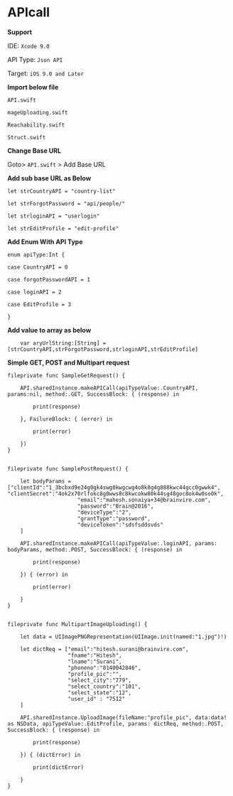 # APIcall

**Support**

IDE: `Xcode 9.0`

API Type: `Json API`

Target: `iOS 9.0 and Later`


**Import below file**

`API.swift`

`mageUploading.swift`

`Reachability.swift`

`Struct.swift`


**Change Base URL**

Goto> `API.swift` > Add Base URL

**Add sub base URL as Below**

`let strCountryAPI = "country-list"`

`let strForgotPassword = "api/people/"`

`let strloginAPI = "userlogin"`

`let strEditProfile = "edit-profile"`

**Add Enum With API Type**

`enum apiType:Int {`

`case CountryAPI = 0`

`case forgotPasswordAPI = 1`

`case loginAPI = 2`

`case EditProfile = 3`

`}`


**Add value to array as below**

`    var aryUrlString:[String] = [strCountryAPI,strForgotPassword,strloginAPI,strEditProfile]`

**Simple GET, POST and Multipart request**


`fileprivate func SampleGetRequest() {`

        API.sharedInstance.makeAPICall(apiTypeValue:.CountryAPI, params:nil, method:.GET, SuccessBlock: { (response) in
            
            print(response)
            
        }, FailureBlock: { (error) in
            
            print(error)
            
        })
    }
    
    
    fileprivate func SamplePostRequest() {
        
        let bodyParams = ["clientId":"1_3bcbxd9e24g0gk4swg0kwgcwg4o8k8g4g888kwc44gcc0gwwk4",            "clientSecret":"4ok2x70rlfokc8g0wws8c8kwcokw80k44sg48goc0ok4w0so0k",
                          "email":"mahesh.sonaiya+34@brainvire.com",
                          "password":"Brain@2016",
                          "deviceType":"2",
                          "grantType":"password",
                          "deviceToken":"sdsfsddsvds"
        ]
        
        API.sharedInstance.makeAPICall(apiTypeValue:.loginAPI, params: bodyParams, method:.POST, SuccessBlock: { (response) in
            
            print(response)
            
        }) { (error) in
            
            print(error)
            
        }
    }
    
    
    fileprivate func MultipartImageUploading() {
        
        let data = UIImagePNGRepresentation(UIImage.init(named:"1.jpg")!)
        
        let dictReq = ["email":"hitesh.surani@brainvire.com",
                       "fname":"Hitesh",
                       "lname":"Surani",
                       "phoneno":"8140042846",
                       "profile_pic":"",
                       "select_city":"779",
                       "select_country":"101",
                       "select_state":"12",
                       "user_id" : "7512"
        ]
        
        API.sharedInstance.UploadImage(fileName:"profile_pic", data:data! as NSData, apiTypeValue:.EditProfile, params: dictReq, method:.POST, SuccessBlock: { (response) in
            
            print(response)
            
        }) { (dictError) in
            
            print(dictError)
            
        }
    }
